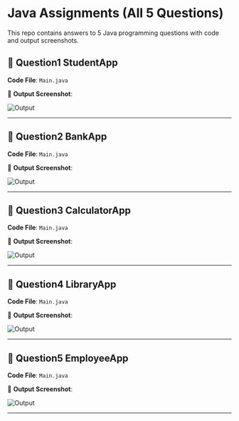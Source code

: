 # Java Assignments (All 5 Questions)

This repo contains answers to 5 Java programming questions with code and output screenshots.

## 🔸 Question1 StudentApp

**Code File**: `Main.java`

📸 **Output Screenshot**:

![Output](Question1_StudentApp/screenshots/output.png)

---

## 🔸 Question2 BankApp

**Code File**: `Main.java`

📸 **Output Screenshot**:

![Output](Question2_BankApp/screenshots/output.png)

---

## 🔸 Question3 CalculatorApp

**Code File**: `Main.java`

📸 **Output Screenshot**:

![Output](Question3_CalculatorApp/screenshots/output.png)

---

## 🔸 Question4 LibraryApp

**Code File**: `Main.java`

📸 **Output Screenshot**:

![Output](Question4_LibraryApp/screenshots/output.png)

---

## 🔸 Question5 EmployeeApp

**Code File**: `Main.java`

📸 **Output Screenshot**:

![Output](Question5_EmployeeApp/screenshots/output.png)

---

